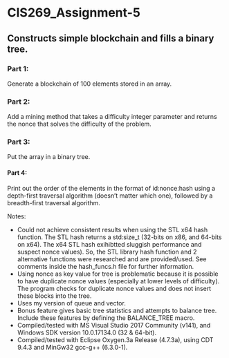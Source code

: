 # CIS269_Assignment-5
## Constructs simple blockchain and fills a binary tree.

### Part 1: 
Generate a blockchain of 100 elements stored in an array.

### Part 2: 
Add a mining method that takes a difficulty integer parameter and returns the nonce that solves the difficulty of the problem. 

### Part 3: 
Put the array in a binary tree.

#### Part 4: 
Print out the order of the elements in the format of id:nonce:hash using a depth-first traversal algorithm (doesn’t matter which one), followed by a breadth-first traversal algorithm.

Notes:
* Could not achieve consistent results when using the STL x64 hash function. The STL hash returns a std:size_t (32-bits on x86, and 64-bits on x64). The x64 STL hash exihibtted sluggish performance and suspect nonce values). So, the STL library hash function and 2  alternative functions were researched and are provided/used. See comments inside the hash_funcs.h file for further information.
* Using nonce as key value for tree is problematic because it is possible to have duplicate nonce values (especially at lower levels of difficulty). The program checks for duplicate nonce values and does not insert these blocks into the tree.
* Uses my version of queue and vector.
* Bonus feature gives basic tree statistics and attempts to balance tree. Include these features by defining the BALANCE_TREE macro.
* Compiled/tested with MS Visual Studio 2017 Community (v141), and Windows SDK version 10.0.17134.0 (32 & 64-bit).
* Compiled/tested with Eclipse Oxygen.3a Release (4.7.3a), using CDT 9.4.3 and MinGw32 gcc-g++ (6.3.0-1).
